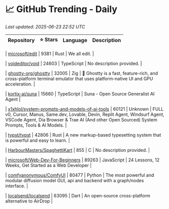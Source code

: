 # 📈 GitHub Trending - Daily

_Last updated: 2025-06-23 22:52 UTC_

| Repository | ⭐ Stars | Language | Description |
|------------|--------:|----------|-------------|

| [microsoft/edit](https://github.com/microsoft/edit) | 9381 | Rust | We all edit. |

| [voideditor/void](https://github.com/voideditor/void) | 24603 | TypeScript | No description provided. |

| [ghostty-org/ghostty](https://github.com/ghostty-org/ghostty) | 32005 | Zig | 👻 Ghostty is a fast, feature-rich, and cross-platform terminal emulator that uses platform-native UI and GPU acceleration. |

| [kortix-ai/suna](https://github.com/kortix-ai/suna) | 15660 | TypeScript | Suna - Open Source Generalist AI Agent |

| [x1xhlol/system-prompts-and-models-of-ai-tools](https://github.com/x1xhlol/system-prompts-and-models-of-ai-tools) | 60121 | Unknown | FULL v0, Cursor, Manus, Same.dev, Lovable, Devin, Replit Agent, Windsurf Agent, VSCode Agent, Dia Browser & Trae AI (And other Open Sourced) System Prompts, Tools & AI Models. |

| [typst/typst](https://github.com/typst/typst) | 42806 | Rust | A new markup-based typesetting system that is powerful and easy to learn. |

| [HarbourMasters/SpaghettiKart](https://github.com/HarbourMasters/SpaghettiKart) | 855 | C | No description provided. |

| [microsoft/Web-Dev-For-Beginners](https://github.com/microsoft/Web-Dev-For-Beginners) | 89263 | JavaScript | 24 Lessons, 12 Weeks, Get Started as a Web Developer |

| [comfyanonymous/ComfyUI](https://github.com/comfyanonymous/ComfyUI) | 80477 | Python | The most powerful and modular diffusion model GUI, api and backend with a graph/nodes interface. |

| [localsend/localsend](https://github.com/localsend/localsend) | 63095 | Dart | An open-source cross-platform alternative to AirDrop |
